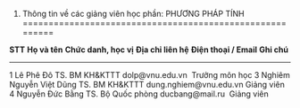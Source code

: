 1. Thông tin về các giảng viên học phần: PHƯƠNG PHÁP TÍNH
=========================================================

  **STT**   **Họ và tên**             **Chức danh, học vị**   **Địa chỉ liên hệ**   **Điện thoại / Email**    **Ghi chú**
  --------- ------------------------- ----------------------- --------------------- ------------------------- ----------------
  1         Lê Phê Đô                 TS.                     BM KH&KTTT            dolp\@vnu.edu.vn          Trưởng môn học
  3         Nghiêm Nguyễn Việt Dũng   TS.                     BM KH&KTTT            dung.nghiem\@vnu.edu.vn   Giảng viên
  4         Nguyễn Đức Bằng           TS.                     Bộ Quốc phòng         ducbang\@mail.ru          Giảng viên

